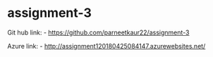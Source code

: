# assignment-3


Git hub link: - https://github.com/parneetkaur22/assignment-3

Azure link: - http://assignment120180425084147.azurewebsites.net/
